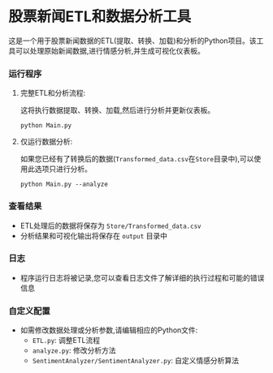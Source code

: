 # 股票新闻ETL和数据分析工具

这是一个用于股票新闻数据的ETL(提取、转换、加载)和分析的Python项目。该工具可以处理原始新闻数据,进行情感分析,并生成可视化仪表板。

### 运行程序

1. 完整ETL和分析流程:
   
   这将执行数据提取、转换、加载,然后进行分析并更新仪表板。
   ```
   python Main.py
   ```

2. 仅运行数据分析:
   
   如果您已经有了转换后的数据(`Transformed_data.csv`在`Store`目录中),可以使用此选项只进行分析。
   ```
   python Main.py --analyze
   ```

### 查看结果

- ETL处理后的数据将保存为 `Store/Transformed_data.csv`
- 分析结果和可视化输出将保存在 `output` 目录中

### 日志

- 程序运行日志将被记录,您可以查看日志文件了解详细的执行过程和可能的错误信息

### 自定义配置

- 如需修改数据处理或分析参数,请编辑相应的Python文件:
  - `ETL.py`: 调整ETL流程
  - `analyze.py`: 修改分析方法
  - `SentimentAnalyzer/SentimentAnalyzer.py`: 自定义情感分析算法